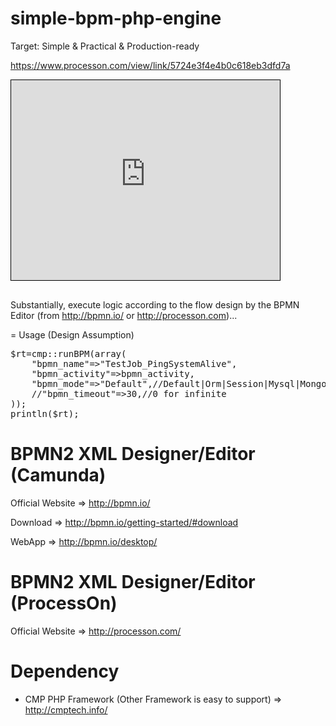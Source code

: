 # simple-bpm-php-engine

Target: Simple & Practical & Production-ready

https://www.processon.com/view/link/5724e3f4e4b0c618eb3dfd7a

<pre>
<iframe id="embed_dom" name="embed_dom" frameborder="0" style="border:1px solid #000;display:block;width:430px; height:320px;" src="https://www.processon.com/embed/57047f51e4b0bf3d8fdfee5f"></iframe>
</pre>

Substantially, execute logic according to the flow design by the BPMN Editor (from http://bpmn.io/ or http://processon.com)...

= Usage (Design Assumption)

<pre>
$rt=cmp::runBPM(array(
	"bpmn_name"=>"TestJob_PingSystemAlive",
	"bpmn_activity"=>bpmn_activity,
	"bpmn_mode"=>"Default",//Default|Orm|Session|Mysql|MongoDB|Redis|... , Default is Sessionless & Sync
	//"bpmn_timeout"=>30,//0 for infinite
));
println($rt);
</pre>

# BPMN2 XML Designer/Editor  (Camunda)

Official Website => http://bpmn.io/

Download =>  http://bpmn.io/getting-started/#download

WebApp => http://bpmn.io/desktop/

# BPMN2 XML Designer/Editor  (ProcessOn)

Official Website => http://processon.com/

# Dependency

* CMP PHP Framework (Other Framework is easy to support) => http://cmptech.info/




